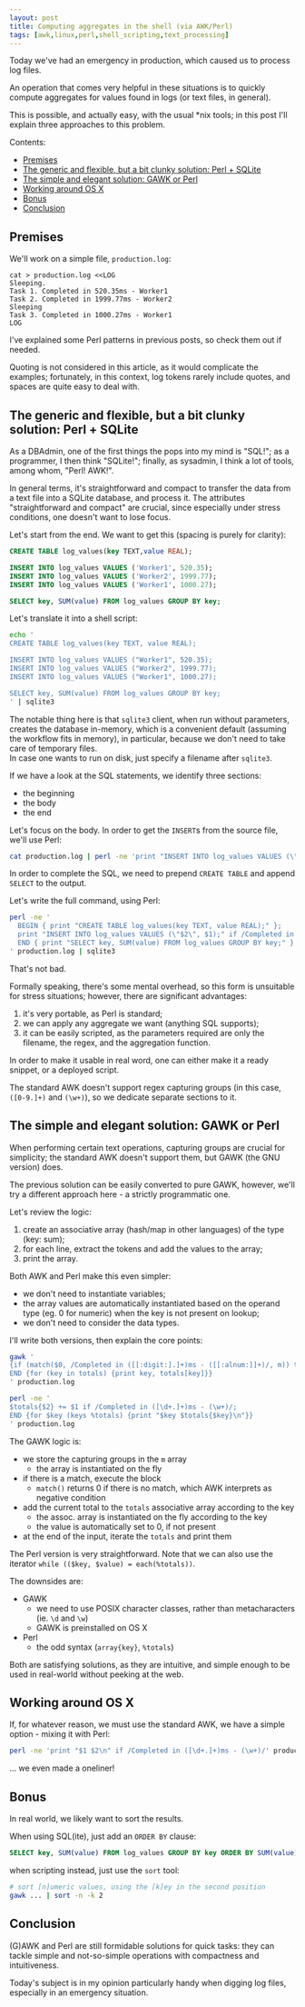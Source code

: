 ```yaml
---
layout: post
title: Computing aggregates in the shell (via AWK/Perl)
tags: [awk,linux,perl,shell_scripting,text_processing]
---
```


Today we've had an emergency in production, which caused us to process log files.

An operation that comes very helpful in these situations is to quickly compute aggregates for values found in logs (or text files, in general).

This is possible, and actually easy, with the usual \*nix tools; in this post I'll explain three approaches to this problem.

Contents:

- [Premises](/Computing-aggregates-in-the-shell-via-awk-perl#premises)
- [The generic and flexible, but a bit clunky solution: Perl + SQLite](/Computing-aggregates-in-the-shell-via-awk-perl#the-generic-and-flexible-but-a-bit-clunky-solution-perl--sqlite)
- [The simple and elegant solution: GAWK or Perl](/Computing-aggregates-in-the-shell-via-awk-perl#the-simple-and-elegant-solution-gawk-or-perl)
- [Working around OS X](/Computing-aggregates-in-the-shell-via-awk-perl#working-around-os-x)
- [Bonus](/Computing-aggregates-in-the-shell-via-awk-perl#bonus)
- [Conclusion](/Computing-aggregates-in-the-shell-via-awk-perl#conclusion)

## Premises

We'll work on a simple file, `production.log`:

```
cat > production.log <<LOG
Sleeping.
Task 1. Completed in 520.35ms - Worker1
Task 2. Completed in 1999.77ms - Worker2
Sleeping
Task 3. Completed in 1000.27ms - Worker1
LOG
```

I've explained some Perl patterns in previous posts, so check them out if needed.

Quoting is not considered in this article, as it would complicate the examples; fortunately, in this context, log tokens rarely include quotes, and spaces are quite easy to deal with.

## The generic and flexible, but a bit clunky solution: Perl + SQLite

As a DBAdmin, one of the first things the pops into my mind is "SQL!"; as a programmer, I then think "SQLite!"; finally, as sysadmin, I think a lot of tools, among whom, "Perl! AWK!".

In general terms, it's straightforward and compact to transfer the data from a text file into a SQLite database, and process it. The attributes "straightforward and compact" are crucial, since especially under stress conditions, one doesn't want to lose focus.

Let's start from the end. We want to get this (spacing is purely for clarity):

```sql
CREATE TABLE log_values(key TEXT,value REAL);

INSERT INTO log_values VALUES ('Worker1', 520.35);
INSERT INTO log_values VALUES ('Worker2', 1999.77);
INSERT INTO log_values VALUES ('Worker1', 1000.27);

SELECT key, SUM(value) FROM log_values GROUP BY key;
```

Let's translate it into a shell script:

```sh
echo '
CREATE TABLE log_values(key TEXT, value REAL);

INSERT INTO log_values VALUES ("Worker1", 520.35);
INSERT INTO log_values VALUES ("Worker2", 1999.77);
INSERT INTO log_values VALUES ("Worker1", 1000.27);

SELECT key, SUM(value) FROM log_values GROUP BY key;
' | sqlite3
```

The notable thing here is that `sqlite3` client, when run without parameters, creates the database in-memory, which is a convenient default (assuming the workflow fits in memory), in particular, because we don't need to take care of temporary files.  
In case one wants to run on disk, just specify a filename after `sqlite3`.

If we have a look at the SQL statements, we identify three sections:

- the beginning
- the body
- the end

Let's focus on the body. In order to get the `INSERT`s from the source file, we'll use Perl:

```sh
cat production.log | perl -ne 'print "INSERT INTO log_values VALUES (\"$2\", $1)\n" if /Completed in ([0-9.]+)ms - (\w+)/'
```

In order to complete the SQL, we need to prepend `CREATE TABLE` and append `SELECT` to the output.

Let's write the full command, using Perl:

```sh
perl -ne '
  BEGIN { print "CREATE TABLE log_values(key TEXT, value REAL);" };
  print "INSERT INTO log_values VALUES (\"$2\", $1);" if /Completed in ([0-9.]+)ms - (\w+)/;
  END { print "SELECT key, SUM(value) FROM log_values GROUP BY key;" }
' production.log | sqlite3
```

That's not bad.

Formally speaking, there's some mental overhead, so this form is unsuitable for stress situations; however, there are significant advantages:

1. it's very portable, as Perl is standard;
1. we can apply any aggregate we want (anything SQL supports);
1. it can be easily scripted, as the parameters required are only the filename, the regex, and the aggregation function.

In order to make it usable in real word, one can either make it a ready snippet, or a deployed script.

The standard AWK doesn't support regex capturing groups (in this case, `([0-9.]+)` and `(\w+)`), so we dedicate separate sections to it.

## The simple and elegant solution: GAWK or Perl

When performing certain text operations, capturing groups are crucial for simplicity; the standard AWK doesn't support them, but GAWK (the GNU version) does.

The previous solution can be easily converted to pure GAWK, however, we'll try a different approach here - a strictly programmatic one.

Let's review the logic:

1. create an associative array (hash/map in other languages) of the type (key: sum);
2. for each line, extract the tokens and add the values to the array;
3. print the array.

Both AWK and Perl make this even simpler:

- we don't need to instantiate variables;
- the array values are automatically instantiated based on the operand type (eg. 0 for numeric) when the key is not present on lookup;
- we don't need to consider the data types.

I'll write both versions, then explain the core points:

```sh
gawk '
{if (match($0, /Completed in ([[:digit:].]+)ms - ([[:alnum:]]+)/, m)) totals[m[2]] += m[1]}
END {for (key in totals) {print key, totals[key]}}
' production.log

perl -ne '
$totals{$2} += $1 if /Completed in ([\d+.]+)ms - (\w+)/;
END {for $key (keys %totals) {print "$key $totals{$key}\n"}}
' production.log
```
The GAWK logic is:

- we store the capturing groups in the `m` array
  - the array is instantiated on the fly
- if there is a match, execute the block
  - `match()` returns 0 if there is no match, which AWK interprets as negative condition
- add the current total to the `totals` associative array according to the key
  - the assoc. array is instantiated on the fly according to the key
  - the value is automatically set to 0, if not present
- at the end of the input, iterate the `totals` and print them

The Perl version is very straightforward. Note that we can also use the iterator `while (($key, $value) = each(%totals))`.

The downsides are:

- GAWK
  - we need to use POSIX character classes, rather than metacharacters (ie. `\d` and `\w`)
  - GAWK is preinstalled on OS X
- Perl
  - the odd syntax (`array{key}`, `%totals`)

Both are satisfying solutions, as they are intuitive, and simple enough to be used in real-world without peeking at the web.

## Working around OS X

If, for whatever reason, we must use the standard AWK, we have a simple option - mixing it with Perl:

```sh
perl -ne 'print "$1 $2\n" if /Completed in ([\d+.]+)ms - (\w+)/' production.log | awk '{totals[$2] += $1} END {for (key in totals) {print key, totals[key]}}'
```

... we even made a oneliner!

## Bonus

In real world, we likely want to sort the results.

When using SQL(ite), just add an `ORDER BY` clause:

```sql
SELECT key, SUM(value) FROM log_values GROUP BY key ORDER BY SUM(value);
```

when scripting instead, just use the `sort` tool:

```sh
# sort [n]umeric values, using the [k]ey in the second position
gawk ... | sort -n -k 2
```

## Conclusion

(G)AWK and Perl are still formidable solutions for quick tasks: they can tackle simple and not-so-simple operations with compactness and intuitiveness.

Today's subject is in my opinion particularly handy when digging log files, especially in an emergency situation.
